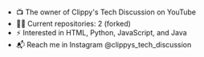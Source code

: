 - 📺 The owner of Clippy's Tech Discussion on YouTube
- 🧑‍💻 Current repositories: 2 (forked)
- ⚡ Interested in HTML, Python, JavaScript, and Java
- 📬 Reach me in Instagram @clippys_tech_discussion

<!---
AjiKastara/AjiKastara is a ✨ special ✨ repository because its `README.md` (this file) appears on your GitHub profile.
You can click the Preview link to take a look at your changes.
--->
